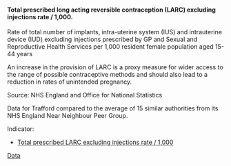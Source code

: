 #### Total prescribed long acting reversible contraception (LARC) excluding injections rate / 1,000.

Rate of total number of implants, intra-uterine system (IUS) and intrauterine device (IUD) excluding injections prescribed by GP and Sexual and Reproductive Health Services per 1,000 resident female population aged 15-44 years

An increase in the provision of LARC is a proxy measure for wider access to the range of possible contraceptive methods and should also lead to a reduction in rates of unintended pregnancy.

Source: NHS England and Office for National Statistics

Data for Trafford compared to the average of 15 similar authorities from its NHS England Near Neighbour Peer Group.

Indicator:

* <a href="https://fingertips.phe.org.uk/search/92254#page/6/gid" target="_blank"> Total prescribed LARC excluding injections rate / 1,000 </a>

<a href="https://www.trafforddatalab.io/corporate_plan/data/health/contraception_larc.csv" aria-label="Download the data" class="downloadButton" target="_blank" download>Data <span class="fas fa-download"></span></a>